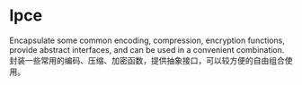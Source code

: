 # lpce
Encapsulate some common encoding, compression, encryption functions, provide abstract interfaces, and can be used in a convenient combination. 封装一些常用的编码、压缩、加密函数，提供抽象接口，可以较方便的自由组合使用。
